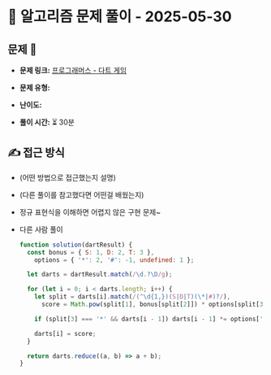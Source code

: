 # 📝 알고리즘 문제 풀이 - 2025-05-30

## 문제 📖

- **문제 링크:** [프로그래머스 - 다트 게임](https://school.programmers.co.kr/learn/courses/30/lessons/17682)

- **문제 유형:**

- **난이도:**

- **풀이 시간:** ⏳ 30분

## ✍ 접근 방식

- (어떤 방법으로 접근했는지 설명)
- (다른 풀이를 참고했다면 어떤걸 배웠는지)

- 정규 표현식을 이해하면 어렵지 않은 구현 문제~

- 다른 사람 풀이

  ```js
  function solution(dartResult) {
    const bonus = { S: 1, D: 2, T: 3 },
      options = { '*': 2, '#': -1, undefined: 1 };

    let darts = dartResult.match(/\d.?\D/g);

    for (let i = 0; i < darts.length; i++) {
      let split = darts[i].match(/(^\d{1,})(S|D|T)(\*|#)?/),
        score = Math.pow(split[1], bonus[split[2]]) * options[split[3]];

      if (split[3] === '*' && darts[i - 1]) darts[i - 1] *= options['*'];

      darts[i] = score;
    }

    return darts.reduce((a, b) => a + b);
  }
  ```
